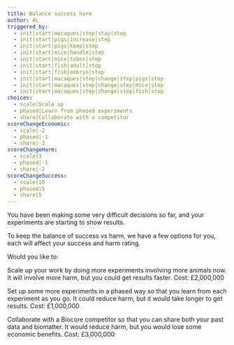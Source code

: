 ```yaml
---
title: Balance success harm
author: AL
triggered_by:
  - init|start|macaques|step|stay|step
  - init|start|pigs|increase|step
  - init|start|pigs|keep|step
  - init|start|mice|handle|step
  - init|start|mice|tubes|step
  - init|start|fish|adult|step
  - init|start|fish|embryo|step
  - init|start|macaques|step|change|step|pigs|step
  - init|start|macaques|step|change|step|mice|step
  - init|start|macaques|step|change|step|fish|step
choices:
  - scale|Scale up
  - phased|Learn from phased experiments
  - share|Collaborate with a competitor
scoreChangeEconomic: 
  - scale|-2
  - phased|-1
  - share|-3
scoreChangeHarm: 
  - scale|3
  - phased|-1
  - share|-2
scoreChangeSuccess: 
  - scale|10
  - phased|5
  - share|5
---
```


You have been making some very difficult decisions so far, and your experiments are starting to show results.

To keep the balance of success vs harm, we have a few options for you, each will affect your success and harm rating.

Would you like to:

Scale up your work by doing more experiments involving more animals now. It will involve more harm, but you could get results faster. Cost: £2,000,000

Set up some more experiments in a phased way so that you learn from each experiment as you go. It could reduce harm, but it would take longer to get results. Cost: £1,000,000

Collaborate with a Biocore competitor so that you can share both your past data and biomatter. It would reduce harm, but you would lose some economic benefits. Cost: £3,000,000

